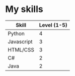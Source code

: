 # My skills

| Skill | Level (1-5)
| --- | --- 
| Python | 4
| Javascript | 3
| HTML/CSS | 3
| C# | 2
| Java | 2
